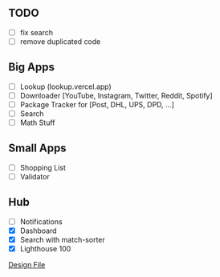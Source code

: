 ## TODO

- [ ] fix search
- [ ] remove duplicated code

## Big Apps

- [ ] Lookup (lookup.vercel.app)
- [ ] Downloader [YouTube, Instagram, Twitter, Reddit, Spotify]
- [ ] Package Tracker for [Post, DHL, UPS, DPD, ...]
- [ ] Search
- [ ] Math Stuff

## Small Apps

- [ ] Shopping List
- [ ] Validator

## Hub

- [ ] Notifications
- [x] Dashboard
- [x] Search with match-sorter
- [x] Lighthouse 100

[Design File](https://www.figma.com/file/LchxkOT4iabcQ25D2CI1n5/m2v-UI?node-id=101%3A7)
